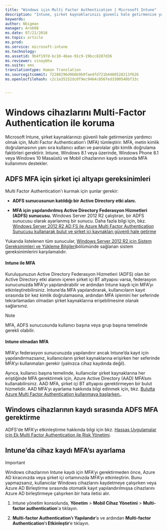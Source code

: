 ```yaml
---
title: "Windows için Multi Factor Authentication | Microsoft Intune"
description: "Intune, şirket kaynaklarınızı güvenli hale getirmenize yardımcı olmak için, Multi Factor Authentication’ı (MFA) tümleştirir."
keywords: 
author: Nbigman
manager: Arob98
ms.date: 07/21/2016
ms.topic: article
ms.prod: 
ms.service: microsoft-intune
ms.technology: 
ms.assetid: 9b4f197d-bc10-4bee-91c9-19bcc8287d36
ms.reviewer: vinaybha
ms.suite: ems
translationtype: Human Translation
ms.sourcegitcommit: 72288296d966b9b9fae4fd721b4460528213f626
ms.openlocfilehash: c2c1a35152dc0f9ec9464c056fed3300540bf33c


---
```


# Windows cihazlarını Multi-Factor Authentication ile koruma
Microsoft Intune, şirket kaynaklarınızı güvenli hale getirmenize yardımcı olmak için, Multi Factor Authentication’ı (MFA) tümleştirir. MFA, metin kimlik doğrulamasının yanı sıra kullanıcı adları ve parolalar gibi kimlik doğrulama faktörleri gerektirir. Intune, Windows 8.1 veya üzerinde, Windows Phone 8.1 veya Windows 10 Masaüstü ve Mobil cihazlarının kaydı sırasında MFA kullanımını destekler. 

## ADFS MFA için şirket içi altyapı gereksinimleri
Multi Factor Authentication'ı kurmak için şunlar gerekir:

-   **ADFS sunucusunun katıldığı bir Active Directory etki alanı.**

-   **MFA için yapılandırılmış Active Directory Federasyon Hizmetleri (ADFS) sunucusu.** Windows Server 2012 R2 çalıştıran, bir ADFS sunucusu olarak ayarlanmış bir sunucu. Daha fazla bilgi için, bkz. [Windows Server 2012 R2 AD FS ile Azure Multi Factor Authentication Sunucusu kullanarak bulut ve şirket içi kaynakları güvenli hale getirme](https://azure.microsoft.com/en-us/documentation/articles/multi-factor-authentication-get-started-adfs-w2k12/)

Yukarıda listelenen tüm sunucular, [Windows Server 2012 R2 için Sistem Gereksinimleri ve Yükleme Bilgileri](http://technet.microsoft.com/library/dn303418.aspx)bölümünde sağlanan sistem gereksinimlerini karşılamalıdır.

#### Intune ile MFA
Kuruluşunuzun Active Directory Federasyon Hizmetleri (ADFS) olan bir Active Directory etki alanını içeren şirket içi BT altyapısı varsa, federasyon sunucunuzda MFA'yı yapılandırabilir ve ardından Intune kaydı için MFA’yı etkinleştirebilirsiniz. Intune’da MFA yapılandırarak, kullanıcıların kayıt sırasında bir kez kimlik doğrulamasına, ardından MFA işlemini her seferinde tekrarlamadan olmadan şirket kaynaklarına erişebilmesine olanak sağlarsınız.

>[!NOTE]
>MFA, ADFS sunucusunda kullanıcı başına veya grup başına temelinde gerekli olabilir.  

#### Intune olmadan MFA
MFA’yı federasyon sunucunuzda yapılandırır ancak Intune’da kayıt için yapılandırmazsanız, kullanıcıların şirket kaynaklarına erişirken her seferinde MFA’yı kullanmaları gerekir (yalnızca cihaz kaydında değil).

Ayrıca, kullanıcı başına temelinde, kullanıcılar şirket kaynaklarına her eriştiğinde MFA gerektirmek için, Azure Active Directory (AAD) MFA’sını kullanabilirsiniz. AAD MFA, şirket içi BT altyapısı gerektirmeyen bir bulut hizmetidir. AAD MFA'yı ayarlama hakkında bilgi edinmek için, bkz. [Bulutta Azure Multi Factor Authentication kullanmaya başlarken.](https://azure.microsoft.com/en-us/documentation/articles/multi-factor-authentication-get-started-cloud/).

## Windows cihazlarının kaydı sırasında ADFS MFA gerektirme
ADFS'de MFA'yı etkinleştirme hakkında bilgi için bkz. [Hassas Uygulamalar için Ek Multi Factor Authentication ile Risk Yönetimi](http://technet.microsoft.com/library/dn280949.aspx).

## Intune’da cihaz kaydı MFA’sı ayarlama
>[!Important]  
>Windows cihazlarının Intune kaydı için MFA’yı gerektirmeden önce, Azure AD kiracınızda veya şirket içi ortamınızda MFA’yı etkinleştirin. Bunu yapmazsanız, kullanıcılar Windows cihazlarını kaydetmeye çalışırken veya Azure AD Birleştirme sırasında otomatik kayıt yapılandırılmışsa cihazlarını Azure AD birleştirmeye çalışırken bir hata iletisi alır.

1.  Intune yönetim konsolunda, **Yönetim** &gt; **Mobil Cihaz Yönetimi** &gt; **Multi-factor authentication**'a tıklayın.

2.  **Multi-factor Authentication’ı Yapılandır**’a ve ardından **Multi-factor Authentication'ı Etkinleştir**’e tıklayın.




<!--HONumber=Jul16_HO3-->


